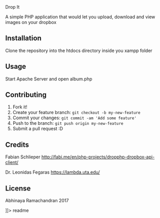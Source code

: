 <snippet>
  <content><![CDATA[

## Drop It
A simple PHP application that would let you upload, download and view images on your dropbox

## Installation
Clone the repository into the htdocs directory inside you xampp folder

## Usage
Start Apache Server and open album.php

## Contributing
1. Fork it!
2. Create your feature branch: `git checkout -b my-new-feature`
3. Commit your changes: `git commit -am 'Add some feature'`
4. Push to the branch: `git push origin my-new-feature`
5. Submit a pull request :D

## Credits

Fabian Schlieper 
http://fabi.me/en/php-projects/dropphp-dropbox-api-client/

Dr. Leonidas Fegaras
https://lambda.uta.edu/

## License
Abhinaya Ramachandran 2017

]]></content>
  <tabTrigger>readme</tabTrigger>
</snippet>

